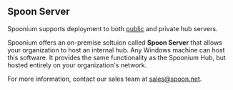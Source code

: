 ## Spoon Server

Spoonium supports deployment to both [public](http://spoonium.net/hub) and private hub servers.

Spoonium offers an on-premise soltuion called **Spoon Server** that allows your organization to host an internal hub. Any Windows machine can host this software. It provides the same functionality as the Spoonium Hub, but hosted entirely on your organization's network.

For more information, contact our sales team at [sales@spoon.net](mailto:sales@spoon.net).